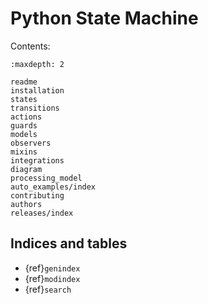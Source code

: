 # Python State Machine

Contents:

```{toctree}
:maxdepth: 2

readme
installation
states
transitions
actions
guards
models
observers
mixins
integrations
diagram
processing_model
auto_examples/index
contributing
authors
releases/index

```

## Indices and tables

* {ref}`genindex`
* {ref}`modindex`
* {ref}`search`

